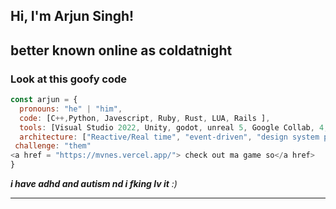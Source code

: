 <h2> Hi, I'm Arjun Singh!</h2>

<h2>better known online as coldatnight</h2>

### Look at this goofy code  

```javascript
const arjun = {
  pronouns: "he" | "him",
  code: [C++,Python, Javescript, Ruby, Rust, LUA, Rails ],
  tools: [Visual Studio 2022, Unity, godot, unreal 5, Google Collab, 4,  Jest, Docker],
  architecture: ["Reactive/Real time", "event-driven", "design system pattern"],
 challenge: "them"
<a href = "https://mvnes.vercel.app/"> check out ma game so</a href>
}
```


 <em><b>i have adhd and autism nd i fking lv it</b> :)</em>

---
